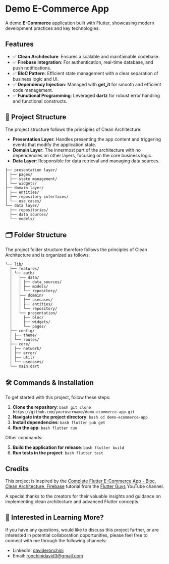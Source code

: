 # Demo E-Commerce App

A demo **E-Commerce** application built with Flutter, showcasing modern development practices and key technologies.

## Features
- ✅ **Clean Architecture**: Ensures a scalable and maintainable codebase.
- ✅ **Firebase Integration**: For authentication, real-time database, and push notifications.
- ✅ **BloC Pattern**: Efficient state management with a clear separation of business logic and UI.
- ✅ **Dependency Injection**: Managed with **get_it** for smooth and efficient code management.
- ✅ **Functional Programming**: Leveraged **dartz** for robust error handling and functional constructs.

## 🔗 Project Structure

The project structure follows the principles of Clean Architecture:

- **Presentation Layer**: Handles presenting the app content and triggering events that modify the application state.
- **Domain Layer**: The innermost part of the architecture with no dependencies on other layers, focusing on the core business logic.
- **Data Layer**: Responsible for data retrieval and managing data sources.
```
├── presentation layer/
│ ├── pages/
│ ├── state management/
│ └── widgets/
├── domain layer/
│ ├── entities/
│ ├── repository interfaces/
│ └── use cases/
└── data layer/
  ├── repositories/
  ├── data sources/
  └── models/
```

## 🗂️ Folder Structure

The project folder structure therefore follows the principles of Clean Architecture and is organized as follows:
```
└── lib/
  ├── features/
  │ └── auth/
  │   ├── data/
  │   │ ├── data_sources/
  │   │ ├── models/
  │   │ └── repository/
  │   ├── domain/
  │   │ ├── usecases/
  │   │ ├── entities/
  │   │ └── repository/
  │   └── presentation/
  │     ├── bloc/
  │     ├── widgets/
  │     └── pages/
  ├── config/
  │ ├── theme/
  │ └── routes/
  ├── core/
  │ ├── network/
  │ ├── error/
  │ ├── util/
  │ └── usecases/
  └── main.dart
```

## 🛠️ Commands & Installation

To get started with this project, follow these steps:

1. **Clone the repository**:
   ```bash git clone https://github.com/yourusername/demo-ecommerce-app.git ```
2. **Navigate into the project directory**:
   ```bash cd demo-ecommerce-app ```
3. **Install dependencies**:
   ```bash flutter pub get ```
4. **Run the app**:
   ```bash flutter run ```

Other commands:

5. **Build the application for release**:
   ```bash flutter build ```
6. **Run tests in the project**:
   ```bash flutter test ```
   
## Credits

This project is inspired by the [Complete Flutter E-Commerce App - Bloc, Clean Architecture, Firebase](https://www.youtube.com/watch?v=OTdRkmmE_Vw) tutorial from the [Flutter Guys](https://www.youtube.com/@flutterguys) YouTube channel. 

A special thanks to the creators for their valuable insights and guidance on implementing clean architecture and advanced Flutter concepts.


## 👀 Interested in Learning More?

If you have any questions, would like to discuss this project further, or are interested in potential collaboration opportunities, please feel free to connect with me through the following channels:

- LinkedIn: [davideronchini](www.linkedin.com/in/davideronchini)
- Email: [ronchinidavid3@gmail.com](mailto:ronchinidavid3@gmail.com)
